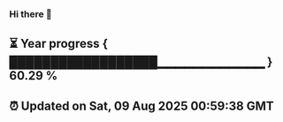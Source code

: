 ### Hi there 👋
⏳ Year progress { ██████████████████▁▁▁▁▁▁▁▁▁▁▁▁ } 60.29 %
---
⏰ Updated on Sat, 09 Aug 2025 00:59:38 GMT
---
